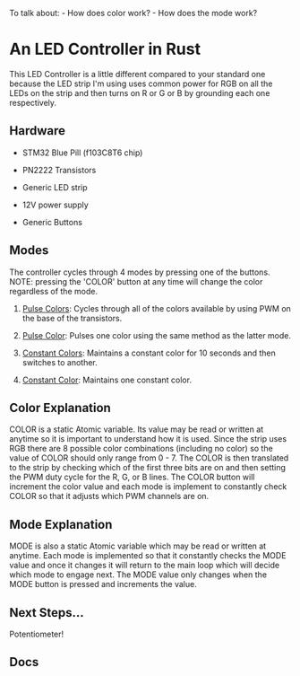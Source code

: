 To talk about:
    - How does color work?
    - How does the mode work?

# An LED Controller in Rust

This LED Controller is a little different compared to your standard one because the LED strip I'm using uses common power for RGB on all the LEDs on the strip and then turns on R or G or B by grounding each one respectively.

## Hardware

- STM32 Blue Pill (f103C8T6 chip)

- PN2222 Transistors

- Generic LED strip

- 12V power supply

- Generic Buttons

## Modes

The controller cycles through 4 modes by pressing one of the buttons. NOTE: pressing the 'COLOR' button at any time will change the color regardless of the mode. 

1. <u> Pulse Colors</u>: 
	Cycles through all of the colors available by using PWM on the base of the transistors. 
	
2. <u> Pulse Color</u>: 
	Pulses one color using the same method as the latter mode. 
	
3. <u> Constant Colors</u>:
	Maintains a constant color for 10 seconds and then switches to another. 
	
4. <u> Constant Color</u>:
	Maintains one constant color. 
	
## Color Explanation
COLOR is a static Atomic variable. Its value may be read or written at anytime so it is important to understand how it is used. Since the strip uses RGB there are 8 possible color combinations (including no color) so the value of COLOR should only range from 0 - 7. The COLOR is then translated to the strip by checking which of the first three bits are on and then setting the PWM duty cycle for the R, G, or B lines. The COLOR button will increment the color value and each mode is implement to constantly check COLOR so that it adjusts which PWM channels are on. 

## Mode Explanation
MODE is also a static Atomic variable which may be read or written at anytime. Each mode is implemented so that it constantly checks the MODE value and once it changes it will return to the main loop which will decide which mode to engage next. The MODE value only changes when the MODE button is pressed and increments the value. 

## Next Steps...
Potentiometer!

## Docs
